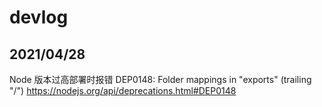 # devlog

## 2021/04/28

Node 版本过高部署时报错 DEP0148: Folder mappings in "exports" (trailing "/") https://nodejs.org/api/deprecations.html#DEP0148
